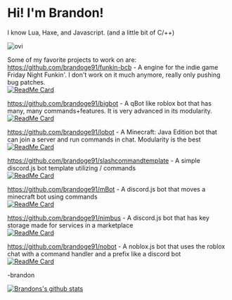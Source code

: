 # Hi! I'm Brandon!  
  
I know Lua, Haxe, and Javascript. (and a little bit of C/++) 

<img src="https://github-readme-stats.vercel.app/api/top-langs?username=brandoge91&show_icons=true&locale=en&layout=compact&theme=chartreuse-dark" alt="ovi" />
  
Some of my favorite projects to work on are:  
https://github.com/brandoge91/funkin-bcb - A engine for the indie game Friday Night Funkin'. I don't work on it much anymore, really only pushing bug patches.  
[![ReadMe Card](https://github-readme-stats.vercel.app/api/pin/?username=brandoge91&repo=funkin-bcb)](https://github.com/brandoge91/funkin-bcb)
  
https://github.com/brandoge91/bigbot - A qBot like roblox bot that has many, many commands+features. It is very advanced in its modularity.  
[![ReadMe Card](https://github-readme-stats.vercel.app/api/pin/?username=brandoge91&repo=bigbot)](https://github.com/brandoge91/bigbot)
  
https://github.com/brandoge91/lobot - A Minecraft: Java Edition bot that can join a server and run commands in chat. Modularity is the best  
[![ReadMe Card](https://github-readme-stats.vercel.app/api/pin/?username=brandoge91&repo=lobot)](https://github.com/brandoge91/lobot)
  
https://github.com/brandoge91/slashcommandtemplate - A simple discord.js bot template utilizing / commands  
[![ReadMe Card](https://github-readme-stats.vercel.app/api/pin/?username=brandoge91&repo=slashcommandtemplate)](https://github.com/brandoge91/slashcommandtemplate)
  
https://github.com/brandoge91/mBot - A discord.js bot that moves a minecraft bot using commands  
[![ReadMe Card](https://github-readme-stats.vercel.app/api/pin/?username=brandoge91&repo=mBot)](https://github.com/brandoge91/mBot)
  
https://github.com/brandoge91/nimbus - A discord.js bot that has key storage made for services in a marketplace  
[![ReadMe Card](https://github-readme-stats.vercel.app/api/pin/?username=brandoge91&repo=nimbus)](https://github.com/brandoge91/nimbus)
  
https://github.com/brandoge91/nobot - A noblox.js bot that uses the roblox chat with a command handler and a prefix like a discord bot
[![ReadMe Card](https://github-readme-stats.vercel.app/api/pin/?username=brandoge91&repo=nobot)](https://github.com/brandoge91/nobot)
  
  -brandon      
    
    
[![Brandons's github stats](https://github-readme-stats.vercel.app/api?username=brandoge91&theme=radical)](https://github.com/anuraghazra/github-readme-stats)
